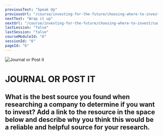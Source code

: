 ```yaml
---
previousText: "Speak Up"
previousUrl: "/course/investing-for-the-future/choosing-where-to-invest/discussion"
nextText: "Wrap it up"
nextUrl: "/course/investing-for-the-future/choosing-where-to-invest/summary"
lastLession: "false"
lastSession: "false"
courseModuleId: "6"
sessionId: "6"
pageId: "6"
---
```



![Journal or Post it](/assets/img/journal-it.png)
# JOURNAL OR POST IT

## What is the best source you found when researching a company to determine if you want to invest? Add a link to the resource in the space below and describe why you think this would be a reliable and helpful source for your research.
<sparkle-feed-post assignment-name="What is the best source you found when researching a company to determine if you want to invest? Add a link to the resource in the space below and describe why you think this would be a reliable and helpful source for your research." ></sparkle-feed-post>